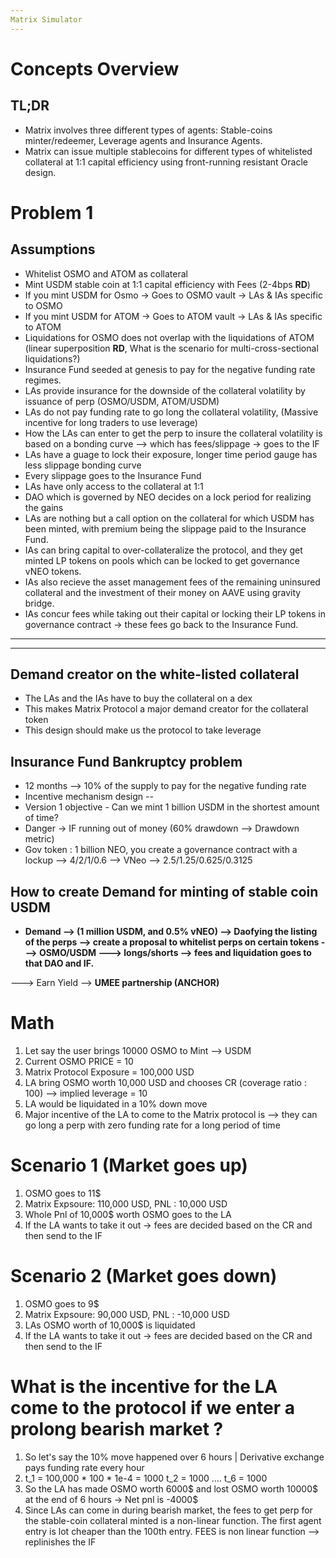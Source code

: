 ```yaml
---
Matrix Simulator
---
```


# Concepts Overview

## TL;DR

- Matrix involves three different types of agents: Stable-coins minter/redeemer, Leverage agents and Insurance Agents.
- Matrix can issue multiple stablecoins for different types of whitelisted collateral at 1:1 capital efficiency using front-running resistant Oracle design.

# Problem 1

## Assumptions

- Whitelist OSMO and ATOM as collateral
- Mint USDM stable coin at 1:1 capital efficiency with Fees (2-4bps **RD**)
- If you mint USDM for Osmo -> Goes to OSMO vault -> LAs & IAs specific to OSMO
- If you mint USDM for ATOM -> Goes to ATOM vault -> LAs & IAs specific to ATOM
- Liquidations for OSMO does not overlap with the liquidations of ATOM (linear superposition **RD**, What is the scenario for multi-cross-sectional liquidations?)
- Insurance Fund seeded at genesis to pay for the negative funding rate regimes.
- LAs provide insurance for the downside of the collateral volatility by issuance of perp (OSMO/USDM, ATOM/USDM)
- LAs do not pay funding rate to go long the collateral volatility, (Massive incentive for long traders to use leverage)
- How the LAs can enter to get the perp to insure the collateral volatility is based on a bonding curve --> which has fees/slippage -> goes to the IF
- LAs have a guage to lock their exposure, longer time period gauge has less slippage bonding curve
- Every slippage goes to the Insurance Fund
- LAs have only access to the collateral at 1:1
- DAO which is governed by NEO decides on a lock period for realizing the gains
- LAs are nothing but a call option on the collateral for which USDM has been minted, with premium being the slippage paid to the Insurance Fund.
- IAs can bring capital to over-collateralize the protocol, and they get minted LP tokens on pools which can be locked to get governance vNEO tokens.
- IAs also recieve the asset management fees of the remaining uninsured collateral and the investment of their money on AAVE using gravity bridge.
- IAs concur fees while taking out their capital or locking their LP tokens in governance contract -> these fees go back to the Insurance Fund.

---------------------------------------------------------------------------------------------------------------------------------------------------------------------------
---------------------------------------------------------------------------------------------------------------------------------------------------------------------------
## Demand creator on the white-listed collateral
- The LAs and the IAs have to buy the collateral on a dex
- This makes Matrix Protocol a major demand creator for the collateral token
- This design should make us the protocol to take leverage 

## Insurance Fund Bankruptcy problem
- 12 months --> 10% of the supply to pay for the negative funding rate 
- Incentive mechanism design --
- Version 1 objective - Can we mint 1 billion USDM in the shortest amount of time?
- Danger -> IF running out of money (60% drawdown --> Drawdown metric)
- Gov token : 1 billion NEO, you create a governance contract with a lockup --> 4/2/1/0.6 --> VNeo --> 2.5/1.25/0.625/0.3125

## How to create Demand for minting of stable coin USDM
- **Demand --> (1 million USDM, and 0.5% vNEO) --> Daofying the listing of the perps --> create a proposal to whitelist perps on certain tokens ---> OSMO/USDM ---> longs/shorts --> fees and liquidation goes to that DAO and IF.** 

---> Earn Yield --> **UMEE partnership (ANCHOR)**

# Math
1. Let say the user brings 10000 OSMO to Mint —> USDM 
2. Current OSMO PRICE = 10
3. Matrix Protocol Exposure = 100,000 USD 
4. LA bring OSMO worth 10,000 USD and chooses CR (coverage ratio : 100) --> implied leverage = 10
5. LA would be liquidated in a 10% down move 
6. Major incentive of the LA to come to the Matrix protocol is —> they can go long a perp with zero funding rate for a long period of time

# Scenario 1 (Market goes up)

1. OSMO goes to 11$
2. Matrix Expsoure: 110,000 USD, PNL : 10,000 USD
3. Whole Pnl of 10,000$ worth OSMO goes to the LA  
4. If the LA wants to take it out -> fees are decided based on the CR and then send to the IF

# Scenario 2 (Market goes down)

1. OSMO goes to 9$
2. Matrix Expsoure: 90,000 USD, PNL : -10,000 USD
3. LAs OSMO worth of 10,000$ is liquidated 
4. If the LA wants to take it out -> fees are decided based on the CR and then send to the IF

# What is the incentive for the LA come to the protocol if we enter a prolong bearish market ?

1. So let's say the 10% move happened over 6 hours | Derivative exchange pays funding rate every hour
2. t_1 = 100,000 * 100 * 1e-4 = 1000
   t_2 = 1000
   ….
   t_6 = 1000
3. So the LA has made OSMO worth 6000$ and lost OSMO worth 10000$ at the end of 6 hours -> Net pnl is -4000$
4. Since LAs can come in during bearish market, the fees to get perp for the stable-coin collateral minted is a non-linear function. The first agent entry is lot cheaper than the 100th entry. FEES is non linear function —> replinishes the IF





